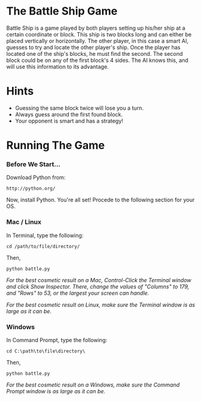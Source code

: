 The Battle Ship Game
====================
   

Battle Ship is a game played by both players setting up his/her ship at a certain coordinate or block. This ship is two blocks long and can either be placed vertically or horizontally. The other player, in this case a smart AI, guesses to try and locate the other player's ship. Once the player has located one of the ship's blocks, he must find the second. The second block could be on any of the first block's 4 sides. The AI knows this, and will use this information to its advantage.

Hints
=====
- Guessing the same block twice will lose you a turn.
- Always guess around the first found block.
- Your opponent is smart and has a strategy!
 
Running The Game
================

### Before We Start...

Download Python from:
```
http://python.org/
```
Now, install Python. You're all set! Procede to the following section for your OS.

### Mac / Linux

In Terminal, type the following:
```
cd /path/to/file/directory/
```
Then,
```
python battle.py
```
_For the best cosmetic result on a Mac, Control-Click the Terminal window and click Show Inspector. There, change the values of "Columns" to 179, and "Rows" to 53, or the largest your screen can handle._

_For the best cosmetic result on Linux, make sure the Terminal window is as large as it can be._

### Windows

In Command Prompt, type the following:
```
cd C:\path\to\file\directory\
```
Then,
```
python battle.py
```
_For the best cosmetic result on a Windows, make sure the Command Prompt window is as large as it can be._
